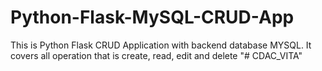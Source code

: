# Python-Flask-MySQL-CRUD-App
This is Python Flask CRUD Application with backend database MYSQL. It covers all operation that is create, read, edit and delete
"# CDAC_VITA" 
